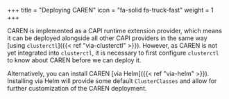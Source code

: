 +++
title = "Deploying CAREN"
icon = "fa-solid fa-truck-fast"
weight = 1
+++

CAREN is implemented as a CAPI runtime extension provider, which means it can be deployed alongside all other CAPI
providers in the same way [using `clusterctl`]({{< ref "via-clusterctl" >}}). However, as CAREN is not yet integrated
into `clusterctl`, it is necessary to first configure `clusterctl` to know about CAREN before we can deploy it.

Alternatively, you can install CAREN [via Helm]({{< ref "via-helm" >}}). Installing via Helm will provide some default
`ClusterClasses` and allow for further customization of the CAREN deployment.
